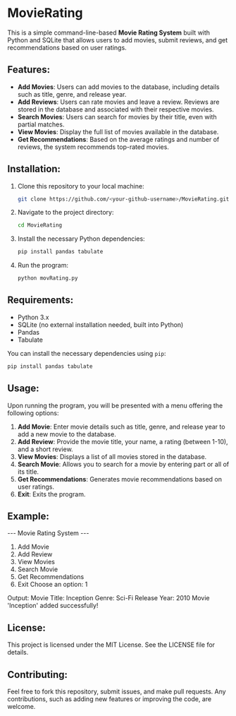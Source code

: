 # MovieRating

This is a simple command-line-based **Movie Rating System** built with Python and SQLite that allows users to add movies, submit reviews, and get recommendations based on user ratings.

## Features:
- **Add Movies**: Users can add movies to the database, including details such as title, genre, and release year.
- **Add Reviews**: Users can rate movies and leave a review. Reviews are stored in the database and associated with their respective movies.
- **Search Movies**: Users can search for movies by their title, even with partial matches.
- **View Movies**: Display the full list of movies available in the database.
- **Get Recommendations**: Based on the average ratings and number of reviews, the system recommends top-rated movies.

## Installation:

1. Clone this repository to your local machine:
    ```bash
    git clone https://github.com/<your-github-username>/MovieRating.git
    ```

2. Navigate to the project directory:
    ```bash
    cd MovieRating
    ```

3. Install the necessary Python dependencies:
    ```bash
    pip install pandas tabulate
    ```

4. Run the program:
    ```bash
    python movRating.py
    ```

## Requirements:
- Python 3.x
- SQLite (no external installation needed, built into Python)
- Pandas
- Tabulate

You can install the necessary dependencies using `pip`:
```bash
pip install pandas tabulate
```
## Usage:

Upon running the program, you will be presented with a menu offering the following options:
1. **Add Movie**: Enter movie details such as title, genre, and release year to add a new movie to the database.
2. **Add Review**: Provide the movie title, your name, a rating (between 1-10), and a short review.
3. **View Movies**: Displays a list of all movies stored in the database.
4. **Search Movie**: Allows you to search for a movie by entering part or all of its title.
5. **Get Recommendations**: Generates movie recommendations based on user ratings.
6. **Exit**: Exits the program.

## Example:

--- Movie Rating System ---

1. Add Movie
2. Add Review
3. View Movies
4. Search Movie
5. Get Recommendations
6. Exit Choose an option: 1 

Output: 
Movie Title: Inception Genre: Sci-Fi Release Year: 2010 Movie 'Inception' added successfully!


## License:

This project is licensed under the MIT License. See the LICENSE file for details.

## Contributing:

Feel free to fork this repository, submit issues, and make pull requests. Any contributions, such as adding new features or improving the code, are welcome.

